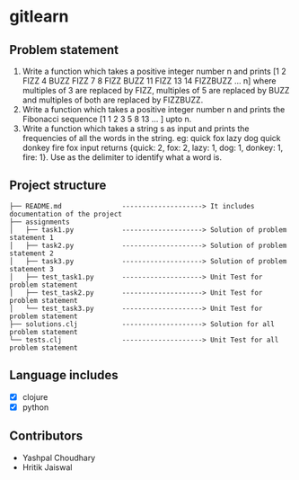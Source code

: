 # gitlearn

## Problem statement

1. Write a function which takes a positive integer number n and prints [1 2 FIZZ 4 BUZZ FIZZ 7 8 FIZZ BUZZ 11 FIZZ 13 14 FIZZBUZZ … n] where multiples of 3 are replaced by FIZZ, multiples of 5 are replaced by BUZZ and multiples of both are replaced by FIZZBUZZ.
2. Write a function which takes a positive integer number n and prints the Fibonacci sequence [1 1 2 3 5 8 13 … ] upto n.
3. Write a function which takes a string s as input and prints the frequencies of all the words in the string. eg: quick fox lazy dog quick donkey fire fox input returns {quick: 2, fox: 2, lazy: 1, dog: 1, donkey: 1, fire: 1}. Use <space>  as the delimiter to identify what a word is.

## Project structure

```
├── README.md               --------------------> It includes documentation of the project
├── assignments              
│   ├── task1.py            --------------------> Solution of problem statement 1  
│   ├── task2.py            --------------------> Solution of problem statement 2 
│   ├── task3.py            --------------------> Solution of problem statement 3 
│   ├── test_task1.py       --------------------> Unit Test for problem statement  
│   ├── test_task2.py       --------------------> Unit Test for problem statement  
│   └── test_task3.py       --------------------> Unit Test for problem statement  
├── solutions.clj           --------------------> Solution for all problem statement  
└── tests.clj               --------------------> Unit Test for all problem statement  
```

## Language includes

- [x] clojure
- [x] python

## Contributors

- Yashpal Choudhary
- Hritik Jaiswal
